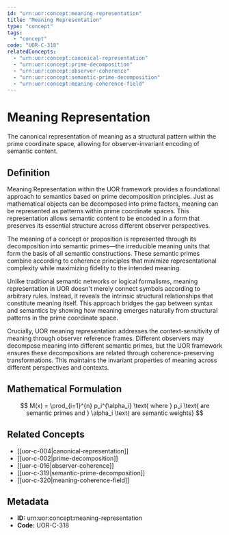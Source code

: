 ```yaml
---
id: "urn:uor:concept:meaning-representation"
title: "Meaning Representation"
type: "concept"
tags:
  - "concept"
code: "UOR-C-318"
relatedConcepts:
  - "urn:uor:concept:canonical-representation"
  - "urn:uor:concept:prime-decomposition"
  - "urn:uor:concept:observer-coherence"
  - "urn:uor:concept:semantic-prime-decomposition"
  - "urn:uor:concept:meaning-coherence-field"
---
```


# Meaning Representation

The canonical representation of meaning as a structural pattern within the prime coordinate space, allowing for observer-invariant encoding of semantic content.

## Definition

Meaning Representation within the UOR framework provides a foundational approach to semantics based on prime decomposition principles. Just as mathematical objects can be decomposed into prime factors, meaning can be represented as patterns within prime coordinate spaces. This representation allows semantic content to be encoded in a form that preserves its essential structure across different observer perspectives.

The meaning of a concept or proposition is represented through its decomposition into semantic primes—the irreducible meaning units that form the basis of all semantic constructions. These semantic primes combine according to coherence principles that minimize representational complexity while maximizing fidelity to the intended meaning.

Unlike traditional semantic networks or logical formalisms, meaning representation in UOR doesn't merely connect symbols according to arbitrary rules. Instead, it reveals the intrinsic structural relationships that constitute meaning itself. This approach bridges the gap between syntax and semantics by showing how meaning emerges naturally from structural patterns in the prime coordinate space.

Crucially, UOR meaning representation addresses the context-sensitivity of meaning through observer reference frames. Different observers may decompose meaning into different semantic primes, but the UOR framework ensures these decompositions are related through coherence-preserving transformations. This maintains the invariant properties of meaning across different perspectives and contexts.

## Mathematical Formulation

$$
M(x) = \prod_{i=1}^{n} p_i^{\alpha_i} \text{ where } p_i \text{ are semantic primes and } \alpha_i \text{ are semantic weights}
$$

## Related Concepts

- [[uor-c-004|canonical-representation]]
- [[uor-c-002|prime-decomposition]]
- [[uor-c-016|observer-coherence]]
- [[uor-c-319|semantic-prime-decomposition]]
- [[uor-c-320|meaning-coherence-field]]

## Metadata

- **ID:** urn:uor:concept:meaning-representation
- **Code:** UOR-C-318
